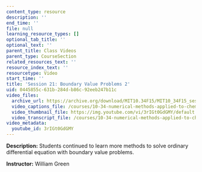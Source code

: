 ```yaml
---
content_type: resource
description: ''
end_time: ''
file: null
learning_resource_types: []
optional_tab_title: ''
optional_text: ''
parent_title: Class Videos
parent_type: CourseSection
related_resources_text: ''
resource_index_text: ''
resourcetype: Video
start_time: ''
title: 'Session 21: Boundary Value Problems 2'
uid: 0445855c-631b-284d-b86c-92eeb247b11c
video_files:
  archive_url: https://archive.org/download/MIT10.34F15/MIT10_34F15_ses21_300k.mp4
  video_captions_file: /courses/10-34-numerical-methods-applied-to-chemical-engineering-fall-2015/f0eb2a112bed579890aaa7f213d846cd_3rIGt0GdGMY.vtt
  video_thumbnail_file: https://img.youtube.com/vi/3rIGt0GdGMY/default.jpg
  video_transcript_file: /courses/10-34-numerical-methods-applied-to-chemical-engineering-fall-2015/3a8c66783bc19d186ec12fd06669cba6_3rIGt0GdGMY.pdf
video_metadata:
  youtube_id: 3rIGt0GdGMY
---
```


**Description:** Students continued to learn more methods to solve ordinary differential equation with boundary value problems.

**Instructor:** William Green
